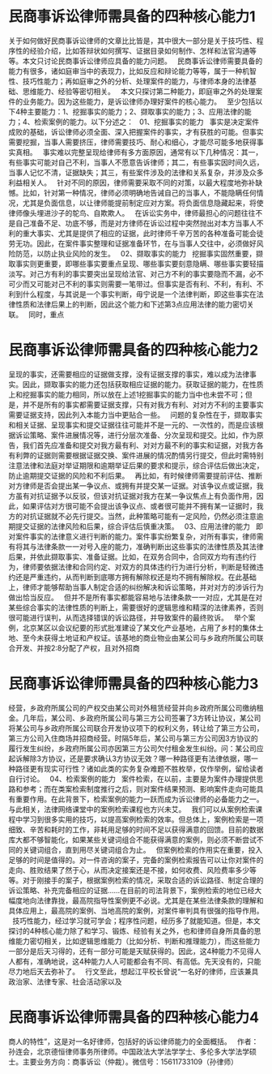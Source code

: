 # 民商事诉讼律师需具备的四种核心能力1

关于如何做好民商事诉讼律师的文章比比皆是，其中很大一部分是关于技巧性、程序性的经验介绍，比如答辩状如何撰写、证据目录如何制作、怎样和法官沟通等等。本文只讨论民商事诉讼律师应具备的能力问题。
 
民商事诉讼律师需要具备的能力有很多，诸如庭审当中的表现力，比如反应和辩论能力等等，属于一种机智性、技巧性能力；再如庭审之外的分析、处理案件的能力，与律师本身的法律基础、思维能力、经验等密切相关。
 
本文只探讨第二种能力，即庭审之外的处理案件的业务能力。因为这些能力，是诉讼律师办理好案件的核心能力。
 
至少包括以下4种主要能力：1、挖掘事实的能力；2、撷取事实的能力；3、应用法律的能力；4、检索案例的能力。以下分述之：
 
01、挖掘事实的能力
 
事实是决定案件成败的基础，诉讼律师必须全面、深入把握案件的事实，才有获胜的可能。但事实需要挖掘，当事人需要挤压，律师需要技巧、耐心和细心，才能尽可能多地获得事实真相。
 
事实难以完整呈现给律师有多方面原因，通常有以下几种情况：其一，有些事实可能对自己不利，当事人不愿意告诉律师；其二，有些事实因时间久远，当事人记忆不清，证据缺失；其三，有些案件涉及的法律和关系复杂，并涉及众多利益相关人。
 
针对不同的原因，律师需要采取不同的对策，以最大程度地弥补缺憾。比如，针对第一种情况，律师必须明确地告诫自己的当事人，不能隐瞒任何情况，尤其是负面信息，以让律师能提前制定应对方案。将负面信息隐藏起来，将使律师像头埋进沙子的鸵鸟、自欺欺人。
 
在诉讼实务中，律师最担心的问题往往不是自己准备不足、功底不够，而是对方律师在诉讼过程中突然抛出对本方当事人不利的重大事实、尤其是提供了相应的证据，此时律师千辛万苦的各种准备可能会徒劳无功。因此，在案件事实整理和证据准备环节，在与当事人交往中，必须做好风险防范，以防止执业风险的发生。
 
02、撷取事实的能力
 
挖掘事实固然重要，撷取事实则更重要，即哪些事实要重点呈现、哪些事实要刻意隐瞒、哪些事实要轻描淡写。对己方有利的事实要突出呈现给法官、对己方不利的事实要隐而不漏，必不可少而又可能对己不利的事实则需要一笔带过。但事实是否有利、不利，有利、不利到什么程度，与其说是一个事实判断，毋宁说是一个法律判断，即这些事实在法律性质和法律后果上的判断，因此这个能力和下述第3点应用法律的能力密切关联。
 
同时，重点

# 民商事诉讼律师需具备的四种核心能力2

呈现的事实，还需要相应的证据做支撑，没有证据支撑的事实，难以成为法律事实。因此，撷取事实的能力还包括获取相应证据的能力。获取证据的能力，在性质上和挖掘事实的能力相同，所以放在上述1挖掘事实的能力当中也未尝不可；但是，并不是所有的事实都需要证据支撑，只有对我方有利、对对方不利的主要事实需要证据支持，因此列入本能力当中更贴合一些。
 
问题的复杂性在于，撷取事实和相关证据、呈现事实和提交证据往往可能并不是一元的、一次性的，而是应该根据诉讼策略、案件进展情况等，进行分层次准备、分次呈现和提交。比如，作为原告，我们首先应准备和提交对我方最有利、对对方最不利的事实和证据，对我方各有利弊的证据则需要根据证据交换、案件进展的情况酌情另行提交，但此时需特别注意法律和法庭对举证期限和逾期举证后果的要求和提示，综合评估后做出决定，防止逾期提交证据的风险和不利后果。
 
再比如，有时候律师需要提前评估、推断对方律师是否会提出某一争议点、或拥有并提交某一证据。对该争议点或证据，我方虽有对抗证据予以反驳，但该对抗证据对我方在某一争议焦点上有负面作用，因此，如果评估对方很可能不会提出该争议点、或者很可能并不拥有某一证据时，我方的对抗证据就不必先行提交。当然，此种策略可能有一定风险，仍然必须注意逾期提交证据的法律风险和后果，综合评估后慎重决策。
 
03、应用法律的能力
 
即对案件事实的法律意义进行判断的能力。案件事实纷繁复杂，对所有事实，律师需有将其与法律条款一一对号入座的能力，准确判断出这些事实的法律性质及其法律后果，并依此撷取事实、准备证据。比如，在双务合同中，合同双方均有违约行为，律师要依据法律和合同约定、对双方的具体违约行为进行分析，判断是轻微违约还是严重违约，从而判断到底哪方拥有解除权还是均不拥有解除权。在此基础上，律师才能够帮助当事人制定合适的纠纷解决和诉讼策略，并对对方的涉诉行为做出恰当反应。
 
但并不是所有事实都能容易地与法律条款一一对应，尤其是在对某些综合事实的法律性质的判断上，需要很好的逻辑思维和精深的法律素养，否则很可能进行误判，从而选择错误的诉讼路径，并导致案件的最终败诉。
 
举个案例，北京某区以会议纪要的形式批准建设了某文化产业基地，占用了乡村的集体土地、至今未获得土地证和产权证。该基地的商业物业由某公司与乡政府所属公司联合开发、并按2:8分配了产权，且对外招商

# 民商事诉讼律师需具备的四种核心能力3

经营，乡政府所属公司的产权交由某公司对外租赁经营并向乡政府所属公司缴纳租金。几年后，某公司、乡政府所属公司与第三方公司签署了3方转让协议，某公司将某公司与乡政府所属公司联合开发协议项下的权利义务，转让给了第三方公司，第三方公司入住商场并招商经营。时隔5年后，某公司与第三方公司因3方协议的履行发生纠纷，乡政府所属公司亦因第三方公司欠付租金发生纠纷。问：某公司应起诉解除3方协议，还是要求确认3方协议无效？哪一种路径更有法律依据，哪一种路径更有现实可行性？诸如此类的实务复杂难题不胜枚举，仅作举例，留给读者自行讨论。
 
04、检索案例的能力
 
案件检索，在以前，主要是为案件办理提供思路和参考；而在类案检索制度推行之后，则对案件结果预测、影响案件走向可能具有重要作用。在此背景下，检索案例的能力一跃而成为诉讼律师的必备能力之一。与此相关，法律网络课堂中的案例检索课程也方兴未艾。
 
我们可以从案例检索课程中学习到很多实用的技巧，以提高案例检索的效率。但总体上，案例检索是一项细致、辛苦和耗时的工作，非耗用足够的时间不足以获得满意的回馈。目前的数据库大都不够智能化，如果某些关键词组合不能获得满意的案例，则必须不断尝试不同的关键词组合，直到用尽关键词组合为止。
 
但案例检索的作用实在重要，投入足够的时间是值得的。对一件咨询的案子，完备的案例检索报告可以让你对案件的走向、胜败结果了然于心，从而决定接案还是不接，如何收费、风险费率多少等等。对于刚接手的案子，根据案例检索的情况，采取合适的诉讼路径、制定合理的诉讼策略、补充完备相应的证据……在目前的司法背景下，案例检索的地位已经大幅度地向法律靠拢，最高院指导性案例更不必说。尤其是在某些法律条款的理解和具体应用上，最高院的案例、当地高院的案例，对案件审判具有很强的指导作用。
 
技巧性能力，经过学习就可学会；程序性问题，经历多了就能知道。但是，本文探讨的4种核心能力除了和学习、锻炼、经验有关之外，也和律师自身所具备的思维能力密切相关，比如逻辑思维能力（比如分析、判断和推理能力），而这些能力一部分是后天习得的，还有一部分可能是天赋获得的。因此，这4种能力不见得人人都有，准确地说，这4种能力人人可能都会有不同、有高低。先天没有的，只能尽力地后天去弥补了。
 
行文至此，想起江平校长曾说“一名好的律师，应该兼具政治家、法律专家、社会活动家以及

# 民商事诉讼律师需具备的四种核心能力4

商人的特性”，这是对一名好律师，包括好的诉讼律师能力的全面概括。
 
作者：孙连会，北京德恒律师事务所律师。中国政法大学法学学士、多伦多大学法学硕士。主要业务方向：商事诉讼（仲裁）。微信号：15611733109（孙律师）
 


